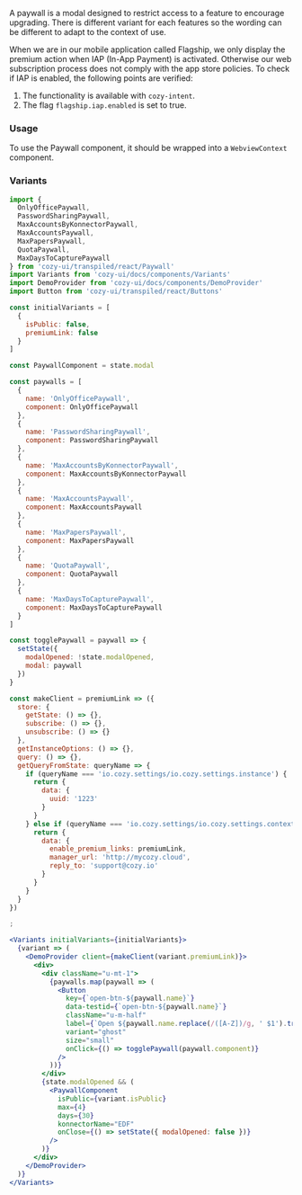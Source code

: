 A paywall is a modal designed to restrict access to a feature to encourage upgrading.
There is different variant for each features so the wording can be different to adapt to the context of use.

When we are in our mobile application called Flagship, we only display the premium action when IAP (In-App Payment) is activated.
Otherwise our web subscription process does not comply with the app store policies.
To check if IAP is enabled, the following points are verified:

1. The functionality is available with `cozy-intent`.
2. The flag `flagship.iap.enabled` is set to true.

### Usage

To use the Paywall component, it should be wrapped into a `WebviewContext` component.

### Variants

```jsx
import {
  OnlyOfficePaywall,
  PasswordSharingPaywall,
  MaxAccountsByKonnectorPaywall,
  MaxAccountsPaywall,
  MaxPapersPaywall,
  QuotaPaywall,
  MaxDaysToCapturePaywall
} from 'cozy-ui/transpiled/react/Paywall'
import Variants from 'cozy-ui/docs/components/Variants'
import DemoProvider from 'cozy-ui/docs/components/DemoProvider'
import Button from 'cozy-ui/transpiled/react/Buttons'

const initialVariants = [
  {
    isPublic: false,
    premiumLink: false
  }
]

const PaywallComponent = state.modal

const paywalls = [
  {
    name: 'OnlyOfficePaywall',
    component: OnlyOfficePaywall
  },
  {
    name: 'PasswordSharingPaywall',
    component: PasswordSharingPaywall
  },
  {
    name: 'MaxAccountsByKonnectorPaywall',
    component: MaxAccountsByKonnectorPaywall
  },
  {
    name: 'MaxAccountsPaywall',
    component: MaxAccountsPaywall
  },
  {
    name: 'MaxPapersPaywall',
    component: MaxPapersPaywall
  },
  {
    name: 'QuotaPaywall',
    component: QuotaPaywall
  },
  {
    name: 'MaxDaysToCapturePaywall',
    component: MaxDaysToCapturePaywall
  }
]

const togglePaywall = paywall => {
  setState({
    modalOpened: !state.modalOpened,
    modal: paywall
  })
}

const makeClient = premiumLink => ({
  store: {
    getState: () => {},
    subscribe: () => {},
    unsubscribe: () => {}
  },
  getInstanceOptions: () => {},
  query: () => {},
  getQueryFromState: queryName => {
    if (queryName === 'io.cozy.settings/io.cozy.settings.instance') {
      return {
        data: {
          uuid: '1223'
        }
      }
    } else if (queryName === 'io.cozy.settings/io.cozy.settings.context') {
      return {
        data: {
          enable_premium_links: premiumLink,
          manager_url: 'http://mycozy.cloud',
          reply_to: 'support@cozy.io'
        }
      }
    }
  }
})

;

<Variants initialVariants={initialVariants}>
  {variant => (
    <DemoProvider client={makeClient(variant.premiumLink)}>
      <div>
        <div className="u-mt-1">
          {paywalls.map(paywall => (
            <Button
              key={`open-btn-${paywall.name}`}
              data-testid={`open-btn-${paywall.name}`}
              className="u-m-half"
              label={`Open ${paywall.name.replace(/([A-Z])/g, ' $1').trim()}`}
              variant="ghost"
              size="small"
              onClick={() => togglePaywall(paywall.component)}
            />
          ))}
        </div>
        {state.modalOpened && (
          <PaywallComponent
            isPublic={variant.isPublic}
            max={4}
            days={30}
            konnectorName="EDF"
            onClose={() => setState({ modalOpened: false })}
          />
        )}
      </div>
    </DemoProvider>
  )}
</Variants>
```
